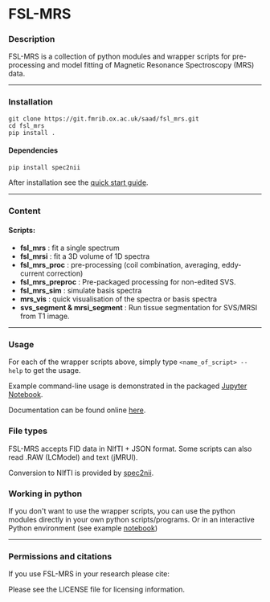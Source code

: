 # FSL-MRS


### Description

FSL-MRS is a collection of python modules and wrapper scripts for pre-processing and model fitting of Magnetic Resonance Spectroscopy (MRS) data.

---
### Installation 

    git clone https://git.fmrib.ox.ac.uk/saad/fsl_mrs.git
    cd fsl_mrs
    pip install .

#### Dependencies

    pip install spec2nii

After installation see the [quick start guide](https://users.fmrib.ox.ac.uk/~wclarke/fsl_mrs/userdoc/quick_start.html).

---

### Content

#### Scripts:

- **fsl\_mrs**
: fit a single spectrum 
- **fsl\_mrsi**
: fit a 3D volume of 1D spectra 
- **fsl\_mrs\_proc**
: pre-processing (coil combination, averaging, eddy-current correction) 
- **fsl\_mrs\_preproc**
: Pre-packaged processing for non-edited SVS. 
- **fsl\_mrs\_sim**
: simulate basis spectra
- **mrs_vis**
: quick visualisation of the spectra or basis spectra
- **svs_segment & mrsi_segment**
: Run tissue segmentation for SVS/MRSI from T1 image.

---

### Usage

For each of the wrapper scripts above, simply type `<name_of_script> --help` to get the usage.

Example command-line usage is demonstrated in the packaged [Jupyter Notebook](https://git.fmrib.ox.ac.uk/saad/fsl_mrs/-/blob/master/example_usage/Example%20SVS%20processing%20-%20command-line.ipynb.).

Documentation can be found online [here](https://users.fmrib.ox.ac.uk/~wclarke/fsl_mrs/userdoc/index.html).

### File types

FSL-MRS accepts FID data in NIfTI + JSON format. Some scripts can also read .RAW (LCModel) and text (jMRUI).

Conversion to NIfTI is provided by [spec2nii](https://github.com/wexeee/spec2nii).

### Working in python

If you don't want to use the wrapper scripts, you can use the python modules directly in your own python scripts/programs. Or in an interactive Python environment (see example [notebook](https://git.fmrib.ox.ac.uk/saad/fsl_mrs/-/blob/master/example_usage/Example%20SVS%20processing%20-%20interactive%20notebook.ipynb)) 

---

### Permissions and citations

If you use FSL-MRS in your research please cite:

Please see the LICENSE file for licensing information.




